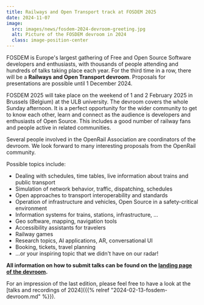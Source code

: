 ```yaml
---
title: Railways and Open Transport track at FOSDEM 2025
date: 2024-11-07
image:
  src: images/news/fosdem-2024-devroom-greeting.jpg
  alt: Picture of the FOSDEM devroom in 2024
  class: image-position-center
---
```


FOSDEM is Europe's largest gathering of Free and Open Source Software developers and enthusiasts, with thousands of people attending and hundreds of talks taking place each year. For the third time in a row, there will be a **Railways and Open Transport devroom**. Proposals for presentations are possible until&nbsp;1&nbsp;December 2024.

FOSDEM 2025 will take place on the weekend of 1 and 2 February 2025 in Brussels (Belgium) at the ULB university. The devroom covers the whole Sunday afternoon. It is a perfect opportunity for the wider community to get to know each other, learn and connect as the audience is developers and enthusiasts of Open Source. This includes a good number of railway fans and people active in related communities.

Several people involved in the OpenRail Association are coordinators of the devroom. We look forward to many interesting proposals from the OpenRail community.

Possible topics include:

* Dealing with schedules, time tables, live information about trains and public transport
* Simulation of network behavior, traffic, dispatching, schedules
* Open approaches to transport interoperability and standards
* Operation of infrastructure and vehicles, Open Source in a safety-critical environment
* Information systems for trains, stations, infrastructure, ...
* Geo software, mapping, navigation tools
* Accessibility assistants for travelers
* Railway games
* Research topics, AI applications, AR, conversational UI
* Booking, tickets, travel planning
* ...or your inspiring topic that we didn't have on our radar!

**All information on how to submit talks can be found on the [landing page of the devroom](https://github.com/OpenRailAssociation/FOSDEM/blob/main/2025-cfp.md).**

For an impression of the last edition, please feel free to have a look at the [talks and recordings of 2024]({{% relref "2024-02-13-fosdem-devroom.md" %}}).
